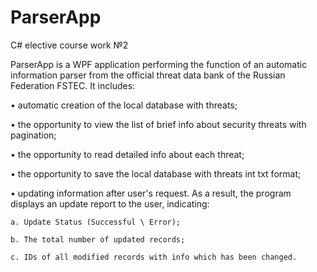# ParserApp
C# elective course work №2

ParserApp is a WPF application performing the function of an automatic information parser from the official threat data bank of the Russian Federation FSTEC. It includes:

• automatic creation of the local database with threats;

• the opportunity to view the list of brief info about security threats with pagination;

• the opportunity to read detailed info about each threat;

• the opportunity to save the local database with threats int txt format;

• updating information after user's request. As a result, the program displays an update report to the user, indicating:

    a. Update Status (Successful \ Error);
  
    b. The total number of updated records;
  
    c. IDs of all modified records with info which has been changed.
